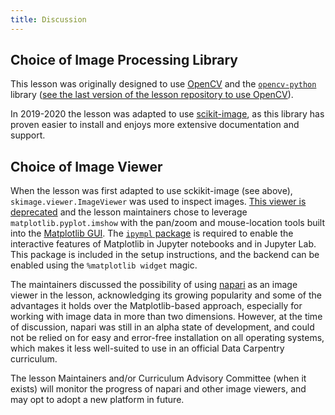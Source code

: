 ```yaml
---
title: Discussion
---
```


## Choice of Image Processing Library

This lesson was originally designed to use [OpenCV](https://opencv.org/)
and the [`opencv-python`](https://pypi.org/project/opencv-python/)
library ([see the last version of the lesson repository to use
OpenCV](https://github.com/datacarpentry/image-processing/tree/770a2416fb5c6bd5a4b8e728b3e338667e47b0ed)).

In 2019-2020 the lesson was adapted to use
[scikit-image](https://scikit-image.org/), as this library has proven
easier to install and enjoys more extensive documentation and support.

## Choice of Image Viewer

When the lesson was first adapted to use sckikit-image (see above),
`skimage.viewer.ImageViewer` was used to inspect images. [This viewer
is deprecated](https://scikit-image.org/docs/stable/user_guide/visualization.html)
and the lesson maintainers chose to leverage `matplotlib.pyplot.imshow`
with the pan/zoom and mouse-location tools built into the [Matplotlib
GUI](https://matplotlib.org/stable/users/interactive.html). The
[`ipympl` package](https://github.com/matplotlib/ipympl) is required
to enable the interactive features of Matplotlib in Jupyter notebooks
and in Jupyter Lab. This package is included in the setup
instructions, and the backend can be enabled using the `%matplotlib widget` magic.

The maintainers discussed the possibility of using [napari](https://napari.org/)
as an image viewer in the lesson, acknowledging its growing popularity
and some of the advantages it holds over the Matplotlib-based
approach, especially for working with image data in more than two
dimensions.  However, at the time of discussion, napari was still in
an alpha state of development, and could not be relied on for easy and
error-free installation on all operating systems, which makes it less
well-suited to use in an official Data Carpentry curriculum.

The lesson Maintainers and/or Curriculum Advisory Committee (when it
exists) will monitor the progress of napari and other image viewers,
and may opt to adopt a new platform in future.
